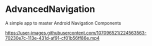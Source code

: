# AdvancedNavigation
A simple app to master Android Navigation Components

https://user-images.githubusercontent.com/107096521/224563563-70230e7c-113e-431d-af91-cf01b56ff86e.mp4
